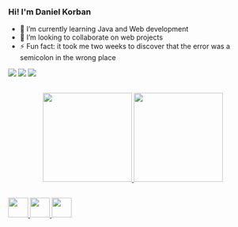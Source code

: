### Hi! I'm Daniel Korban

- 🌱 I’m currently learning Java and Web development 
- 👯 I’m looking to collaborate on web projects
- ⚡ Fun fact: it took me two weeks to discover that the error was a semicolon in the wrong place
<div>
 <a href="https://www.instagram.com/daniel_korban_l/"><img src="https://img.shields.io/badge/Instagram-730F8A?style=for-the-badge&logo=instagram&logoColor=white"/></a>
 <a href="https://www.linkedin.com/in/daniel-lima-azevedo-973a45227/"><img src="https://img.shields.io/badge/LinkedIn-0077B5?style=for-the-badge&logo=linkedin&logoColor=white"/></a>
 <a href="mailto:daniel99korban@gmail.com"><img src="https://img.shields.io/badge/Gmail-D14836?style=for-the-badge&logo=gmail&logoColor=white"/></a>
</div>

##
<div align="center">
  <a href="https://github.com/danielkorban">
  <img height="180em" src="https://github-readme-stats.vercel.app/api?username=daniel99korban&show_icons=true&theme=synthwave&include_all_commits=true&count_private=true"/>
  <img height="180em" src="https://github-readme-stats.vercel.app/api/top-langs/?username=daniel99korban&layout=compact&langs_count=7&theme=synthwave"/>
</div>

##
<div>
 <a href="https://github.com/daniel99korban">
  <img src="https://cdn.jsdelivr.net/gh/devicons/devicon/icons/c/c-original.svg" width="40px" height="40px"/>
  <img src="https://cdn.jsdelivr.net/gh/devicons/devicon/icons/java/java-original.svg" width="40px" height="40px"/>
  <img src="https://img.icons8.com/color/48/000000/intellij-idea.png" width="40px" height="40px"/>
  <!--<img src="https://cdn.jsdelivr.net/gh/devicons/devicon/icons/html5/html5-original.svg" width="40px" height="40px"/>
  <img src="https://cdn.jsdelivr.net/gh/devicons/devicon/icons/css3/css3-original.svg" width="40px" height="40px"/>
  <img src="https://cdn.jsdelivr.net/gh/devicons/devicon/icons/figma/figma-original.svg" width="40px" height="40px"/>-->
 </a>
</div>
